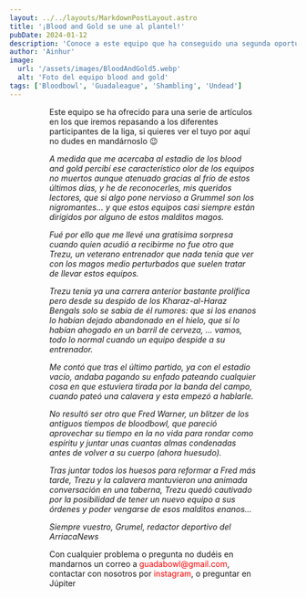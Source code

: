 ```yaml
---
layout: ../../layouts/MarkdownPostLayout.astro
title: '¡Blood and Gold se une al plantel!'
pubDate: 2024-01-12
description: 'Conoce a este equipo que ha conseguido una segunda oportunidad'
author: 'Ainhur'
image:
  url: '/assets/images/BloodAndGold5.webp'
  alt: 'Foto del equipo blood and gold'
tags: ['Bloodbowl', 'Guadaleague', 'Shambling', 'Undead']
---
```


Este equipo se ha ofrecido para una serie de artículos en los que iremos repasando a los diferentes participantes de la liga, si quieres ver el tuyo por aquí no dudes en mandárnoslo 😉

_A medida que me acercaba al estadio de los blood and gold percibí ese característico olor de los equipos no muertos aunque atenuado gracias al frío de estos últimos días, y he de reconocerles, mis queridos lectores, que si algo pone nervioso a Grummel son los nigromantes… y que estos equipos casi siempre están dirigidos por alguno de estos malditos magos._

_Fué por ello que me llevé una gratísima sorpresa cuando quien acudió a recibirme no fue otro que Trezu, un veterano entrenador que nada tenía que ver con los magos medio perturbados que suelen tratar de llevar estos equipos._

_Trezu tenía ya una carrera anterior bastante prolífica pero desde su despido de los Kharaz-al-Haraz Bengals solo se sabía de él rumores: que si los enanos lo habían dejado abandonado en el hielo, que sí lo habían ahogado en un barril de cerveza, … vamos, todo lo normal cuando un equipo despide a su entrenador._

_Me contó que tras el último partido, ya con el estadio vacío, andaba pagando su enfado pateando cualquier cosa en que estuviera tirada por la banda del campo, cuando pateó una calavera y esta empezó a hablarle._

_No resultó ser otro que Fred Warner, un blitzer de los antiguos tiempos de bloodbowl, que pareció aprovechar su tiempo en la no vida para rondar como espíritu y juntar unas cuantas almas condenadas antes de volver a su cuerpo (ahora huesudo)._

_Tras juntar todos los huesos para reformar a Fred más tarde, Trezu y la calavera mantuvieron una animada conversación en una taberna, Trezu quedó cautivado por la posibilidad de tener un nuevo equipo a sus órdenes y poder vengarse de esos malditos enanos…_

_Siempre vuestro, Grumel, redactor deportivo del ArriacaNews_

Con cualquier problema o pregunta no dudéis en mandarnos un correo a [guadabowl@gmail.com](mailto:guadabowl@gmail.com), contactar con nosotros por [instagram](https://www.instagram.com/guadabowl/), o preguntar en Júpiter

<style>
    a {
      color: red;
      text-decoration: none;
    }
    img{
      width:100%
    }
    @media screen and (min-width: 636px) {
      img{
        width:50%;
        margin-left:25%;
      }
      p,h2,ul,li {
        padding:0em 5em 0em 5em;
      }
      h1 {
        text-align: center;
      }
    }
</style>
